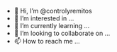 - 👋 Hi, I’m @controlyremitos
- 👀 I’m interested in ...
- 🌱 I’m currently learning ...
- 💞️ I’m looking to collaborate on ...
- 📫 How to reach me ...

<!---
controlyremitos/controlyremitos is a ✨ special ✨ repository because its `README.md` (this file) appears on your GitHub profile.
You can click the Preview link to take a look at your changes.
--->
